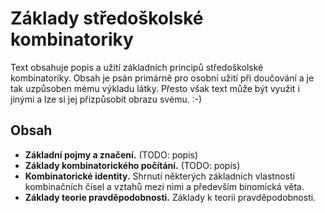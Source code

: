 # Základy středoškolské kombinatoriky

Text obsahuje popis a užití základních principů středoškolské kombinatoriky. Obsah je psán primárně pro osobní užití při doučování a je tak uzpůsoben mému výkladu látky. Přesto však text může být využit i jinými a lze si jej přizpůsobit obrazu svému. :-)

## Obsah
- **Základní pojmy a značení.** (TODO: popis)
- **Základy kombinatorického počítání.** (TODO: popis)
- **Kombinatorické identity.** Shrnutí některých základních vlastností kombinačních čísel a vztahů mezi nimi a především binomická věta.
- **Základy teorie pravděpodobnosti.** Základy k teorii pravděpodobnosti.